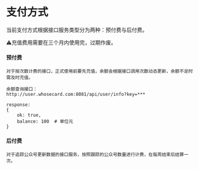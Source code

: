 # 支付方式

当前支付方式根据接口服务类型分为两种：预付费与后付费。

⚠️充值费用需要在三个月内使用完，过期作废。

#### 预付费
```
对于按次数计费的接口，正式使用前要先充值，余额会根据接口调用次数动态更新，余额不足时需及时充值。

余额查询接口：
http://user.whosecard.com:8081/api/user/info?key=***

response:
{
	ok: true,
	balance: 100  # 单位元
}
```

#### 后付费
```
对于追踪公众号更新数据的接口服务，按照跟踪的公众号数量进行计费，在每周结束后结算一次。
```

